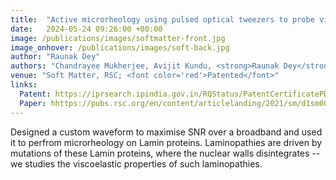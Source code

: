 ```yaml
---
title:  "Active microrheology using pulsed optical tweezers to probe viscoelasticity of lamin A"
date:   2024-05-24 09:26:00 +00:00
image: /publications/images/softmatter-front.jpg
image_onhover: /publications/images/soft-back.jpg
author: "Raunak Dey"
authors: "Chandrayee Mukherjee, Avijit Kundu, <strong>Raunak Dey</strong>, Ayan Banerjee, Kaushik Sengupta"
venue: "Soft Matter, RSC; <font color='red'>Patented</font>"
links:
  Patent: https://iprsearch.ipindia.gov.in/RQStatus/PatentCertificatePDF.aspx?AppNo=MjAyMjMxMDMwNTk0&FullPath=LVBhdGVudENlcnRpZmljYXRlMjQtMDUtMjAyNC5wZGY=
  Paper: hhttps://pubs.rsc.org/en/content/articlelanding/2021/sm/d1sm00293g
---
```

Designed a custom waveform to maximise SNR over a broadband and used it to perfrom microrheology on Lamin proteins. Laminopathies are driven by mutations of these Lamin proteins, where the nuclear walls disintegrates -- we studies the viscoelastic properties of such laminopathies.
